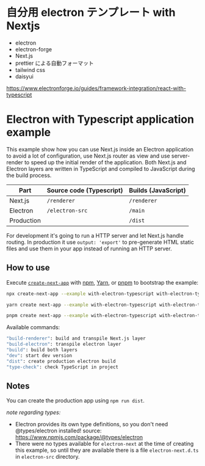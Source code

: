 # 自分用 electron テンプレート with Nextjs

- electron
- electron-forge
- Next.js
- prettier による自動フォーマット
- tailwind css
- daisyui

https://www.electronforge.io/guides/framework-integration/react-with-typescript

# Electron with Typescript application example

This example show how you can use Next.js inside an Electron application to avoid a lot of configuration, use Next.js router as view and use server-render to speed up the initial render of the application. Both Next.js and Electron layers are written in TypeScript and compiled to JavaScript during the build process.

| Part       | Source code (Typescript) | Builds (JavaScript) |
| ---------- | ------------------------ | ------------------- |
| Next.js    | `/renderer`              | `/renderer`         |
| Electron   | `/electron-src`          | `/main`             |
| Production |                          | `/dist`             |

For development it's going to run a HTTP server and let Next.js handle routing. In production it use `output: 'export'` to pre-generate HTML static files and use them in your app instead of running an HTTP server.

## How to use

Execute [`create-next-app`](https://github.com/vercel/next.js/tree/canary/packages/create-next-app) with [npm](https://docs.npmjs.com/cli/init), [Yarn](https://yarnpkg.com/lang/en/docs/cli/create/), or [pnpm](https://pnpm.io) to bootstrap the example:

```bash
npx create-next-app --example with-electron-typescript with-electron-typescript-app
```

```bash
yarn create next-app --example with-electron-typescript with-electron-typescript-app
```

```bash
pnpm create next-app --example with-electron-typescript with-electron-typescript-app
```

Available commands:

```bash
"build-renderer": build and transpile Next.js layer
"build-electron": transpile electron layer
"build": build both layers
"dev": start dev version
"dist": create production electron build
"type-check": check TypeScript in project
```

## Notes

You can create the production app using `npm run dist`.

_note regarding types:_

- Electron provides its own type definitions, so you don't need @types/electron installed!
  source: https://www.npmjs.com/package/@types/electron
- There were no types available for `electron-next` at the time of creating this example, so until they are available there is a file `electron-next.d.ts` in `electron-src` directory.
